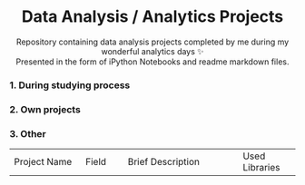 <center><h1>Data Analysis / Analytics Projects</h1></center>

<p align=center>
Repository containing data analysis projects completed by me during my wonderful analytics days &#10024  <br>
Presented in the form of iPython Notebooks and readme markdown files.
</p>

<left><h3>1. During studying process</h3></left>
<table width=100% valign=top >
  <tr>
    <td width=25%>Project Name</td>
    <td>Field</td>
    <td>Brief Description</td>    
    <td width=20%>Used Libraries</td>
  </tr>

  
  
  <left><h3>2. Own projects</h3></left>
  
  <left><h3>3. Other</h3></left>

